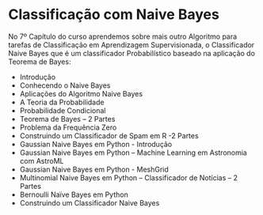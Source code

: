 # Classificação com Naive Bayes

No 7º Capítulo do curso aprendemos sobre mais outro Algoritmo para tarefas de Classificação em Aprendizagem Supervisionada, o Classificador Naive Bayes que é um classificador Probabilístico baseado na aplicação do Teorema de Bayes:

<ul>
  <li>Introdução</li>
  <li>Conhecendo o Naive Bayes</li>
  <li>Aplicações do Algoritmo Naive Bayes</li>
  <li>A Teoria da Probabilidade</li>
  <li>Probabilidade Condicional</li>
  <li>Teorema de Bayes – 2 Partes</li>
  <li>Problema da Frequência Zero</li>
  <li>Construindo um Classificador de Spam em R -2 Partes</li>
  <li>Gaussian Naive Bayes em Python - Introdução</li>
  <li>Gaussian Naive Bayes em Python – Machine Learning em Astronomia com AstroML</li>
  <li>Gaussian Naive Bayes em Python - MeshGrid</li>
  <li>Multinomial Naive Bayes em Python – Classificador de Notícias – 2 Partes</li>
  <li>Bernoulli Naïve Bayes em Python</li>
  <li>Construindo um Classificador Naive Bayes</li>
</ul>